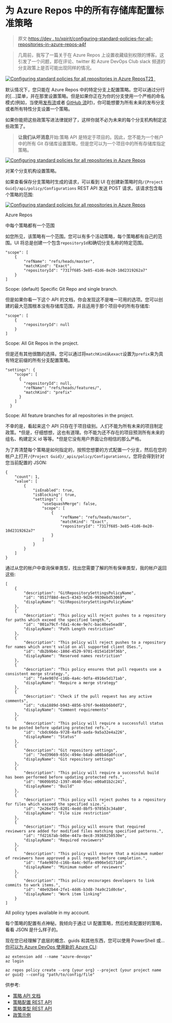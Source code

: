 # 为 Azure Repos 中的所有存储库配置标准策略

> 原文:[https://dev . to/xpirit/configuring-standard-policies-for-all-repositories-in-azure-repos-a4f](https://dev.to/xpirit/configuring-standard-policies-for-all-repositories-in-azure-repos-a4f)

> 几周前，我写了一篇关于在 Azure Repos 上设置收藏级别权限的博客。这引发了一个问题，即在评论、twitter 和 Azure DevOps Club slack 频道的分支政策上是否可能出现同样的情况。

[![Configuring standard policies for all repositories in Azure Repos](../Images/94667290c7ffbe859c6a35c7d7cb8f77.png)T2】](https://res.cloudinary.com/practicaldev/image/fetch/s--tp0XUFFF--/c_limit%2Cf_auto%2Cfl_progressive%2Cq_auto%2Cw_880/https://jessehouwing.net/content/images/2019/08/law.jpg)

默认情况下，您只能在 Azure Repos 中的特定分支上配置策略。您可以通过分行的[...]菜单，并在那里设置策略。但是如果你正在为你的分支使用一个严格的命名模式(例如，当使用[发布流](https://docs.microsoft.com/en-us/azure/devops/learn/devops-at-microsoft/release-flow)或者 [GitHub 流](https://guides.github.com/introduction/flow/)时)，你可能想要为所有未来的发布分支或者所有特性分支设置一个策略。

如果你能把这些政策写进法律就好了，这样你就不必为未来的每个分支机构制定这些政策了。

> **让我们从坏消息**开始:策略 API 是特定于项目的。因此，您不能为一个帐户中的所有 Git 存储库设置策略，但是您可以为一个项目中的所有存储库指定策略。

[![Configuring standard policies for all repositories in Azure Repos](../Images/0e6f0eb56ac794c8e483da9b9dd53616.png)](https://res.cloudinary.com/practicaldev/image/fetch/s--RhinFeRA--/c_limit%2Cf_auto%2Cfl_progressive%2Cq_auto%2Cw_880/https://jessehouwing.net/content/images/2019/08/image.png) 

<figcaption>对某个分支机构设置策略。</figcaption>

如果查看保存分支策略时生成的请求，可以看到 UI 在创建新策略时向`/{Project Guid}/api/policy/Configurations` REST API 发送 POST 请求。该请求包含每个策略的范围:

[![Configuring standard policies for all repositories in Azure Repos](../Images/dd14f9b53d8758feb299602064306da9.png)](https://res.cloudinary.com/practicaldev/image/fetch/s--YFyOo1ru--/c_limit%2Cf_auto%2Cfl_progressive%2Cq_auto%2Cw_880/https://jessehouwing.net/content/images/2019/08/image-1.png)

<figcaption>Azure Repos</figcaption>

中每个策略都有一个范围

如您所见，该策略有一个范围。您可以有多个活动策略，每个策略都有自己的范围。UI 将总是创建一个包含`repositoryId`和确切分支名称的特定范围。

```
"scope": [
    {
        "refName": "refs/heads/master",
        "matchKind": "Exact",
        "repositoryId": "7317f685-3e85-41d6-8e20-10d2319262a7"
    }
] 
```

<figcaption>Scope: (default) Specific Git Repo and single branch.</figcaption>

但是如果你看一下这个 API 的文档，你会发现这不是唯一可用的选项。您可以创建的最大范围根本没有存储库范围，并且适用于那个项目中的所有存储库:

```
"scope": [
    {
        "repositoryId": null
    }
] 
```

<figcaption>Scope: All Git Repos in the project.</figcaption>

但是还有其他很酷的选择。您可以通过将`matchKind`从`exact`设置为`prefix`来为具有特定前缀的所有分支配置策略。

```
"settings": {
    "scope": [
      {
        "repositoryId": null,
        "refName": "refs/heads/features/",
        "matchKind": "prefix"
      }
    ]
  } 
```

<figcaption>Scope: All feature branches for all repositories in the project.</figcaption>

不幸的是，看起来这个 API 只存在于项目级别。人们不能为所有未来的项目制定政策。*但是，仔细想想，这也有道理。你不能为还不存在的项目预测所有未来的组名、构建定义 id 等等。*但是它没有用户界面让你相信的那么严格。

为了弄清楚每个策略是如何指定的，按照您想要的方式配置一个分支，然后在您的帐户上打开`/{Project Guid}/_apis/policy/Configurations/`。您将会得到针对您当前配置的 JSON:

```
{
    "count": 1,
    "value": [
        {
            "isEnabled": true,
            "isBlocking": true,
            "settings": {
                "useSquashMerge": false,
                "scope": [
                    {
                        "refName": "refs/heads/master",
                        "matchKind": "Exact",
                        "repositoryId": "7317f685-3e85-41d6-8e20-10d2319262a7"
                    }
                ]
            }
        }
    ]
} 
```

通过从您的帐户中查询保单类型，找出您需要了解的所有保单类型，我的帐户返回这些:

```
[
    {
        "description": "GitRepositorySettingsPolicyName",
        "id": "0517f88d-4ec5-4343-9d26-9930ebd53069",
        "displayName": "GitRepositorySettingsPolicyName"
    },
    {
        "description": "This policy will reject pushes to a repository for paths which exceed the specified length.",
        "id": "001a79cf-fda1-4c4e-9e7c-bac40ee5ead8",
        "displayName": "Path Length restriction"
    },
    {
        "description": "This policy will reject pushes to a repository for names which aren't valid on all supported client OSes.",
        "id": "db2b9b4c-180d-4529-9701-01541d19f36b",
        "displayName": "Reserved names restriction"
    },
    {
        "description": "This policy ensures that pull requests use a consistent merge strategy.",
        "id": "fa4e907d-c16b-4a4c-9dfa-4916e5d171ab",
        "displayName": "Require a merge strategy"
    },
    {
        "description": "Check if the pull request has any active comments",
        "id": "c6a1889d-b943-4856-b76f-9e46bb6b0df2",
        "displayName": "Comment requirements"
    },
    {
        "description": "This policy will require a successfull status to be posted before updating protected refs.",
        "id": "cbdc66da-9728-4af8-aada-9a5a32e4a226",
        "displayName": "Status"
    },
    {
        "description": "Git repository settings",
        "id": "7ed39669-655c-494e-b4a0-a08b4da0fcce",
        "displayName": "Git repository settings"
    },
    {
        "description": "This policy will require a successful build has been performed before updating protected refs.",
        "id": "0609b952-1397-4640-95ec-e00a01b2c241",
        "displayName": "Build"
    },
    {
        "description": "This policy will reject pushes to a repository for files which exceed the specified size.",
        "id": "2e26e725-8201-4edd-8bf5-978563c34a80",
        "displayName": "File size restriction"
    },
    {
        "description": "This policy will ensure that required reviewers are added for modified files matching specified patterns.",
        "id": "fd2167ab-b0be-447a-8ec8-39368250530e",
        "displayName": "Required reviewers"
    },
    {
        "description": "This policy will ensure that a minimum number of reviewers have approved a pull request before completion.",
        "id": "fa4e907d-c16b-4a4c-9dfa-4906e5d171dd",
        "displayName": "Minimum number of reviewers"
    },
    {
        "description": "This policy encourages developers to link commits to work items.",
        "id": "40e92b44-2fe1-4dd6-b3d8-74a9c21d0c6e",
        "displayName": "Work item linking"
    }
] 
```

<figcaption>All policy types available in my account.</figcaption>

每个策略的配置有点神秘。我倾向于通过 UI 配置策略，然后检索配置好的策略，看看 JSON 是什么样子的。

现在您已经理解了底层的概念、guids 和其他东西，您可以使用 PowerShell 或...[你可以为 Azure DevOps 使用新的 Azure CLI](https://docs.microsoft.com/en-us/cli/azure/ext/azure-devops/repos/policy?view=azure-cli-latest):

```
az extension add --name "azure-devops"
az login

az repos policy create --org {your org} --project {your project name or guid} --config "path/to/config/file" 
```

供参考:

*   [策略 API 文档](https://docs.microsoft.com/en-us/rest/api/azure/devops/policy/?view=azure-devops-server-rest-5.0)
*   [策略配置 REST API](https://docs.microsoft.com/en-us/rest/api/azure/devops/policy/configurations/list?view=azure-devops-server-rest-5.0)
*   [策略类型 REST API](https://docs.microsoft.com/en-us/rest/api/azure/devops/policy/types/get?view=azure-devops-server-rest-5.0)
*   [政策示例](https://docs.microsoft.com/en-us/rest/api/azure/devops/policy/configurations/create?view=azure-devops-server-rest-5.0#examples)